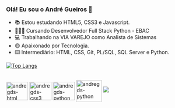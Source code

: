 ### Olá! Eu sou o André Gueiros 👋


- 📚 Estou estudando  HTML5, CSS3 e Javascript.
- 👨🏻‍🎓 Cursando Desenvolvedor Full Stack Python - EBAC
- 💻 Trabalhando na VIA VAREJO como Analista de Sistemas
- 😍 Apaixonado por Tecnologia.
- ⌨️ Intermediário: HTML, CSS, Git, PL/SQL, SQL Server e Python.


[![Top Langs](https://github-readme-stats.vercel.app/api/top-langs/?username=andregds&layout=compact)](https://github.com/andregds/github-readme-stats)
          
<div style="display: inline_block"><br>

 <img align="center" alt="andregds-html" height="50" width="60" src="https://cdn.jsdelivr.net/gh/devicons/devicon/icons/html5/html5-original-wordmark.svg" >
 <img align="center" alt="andregds-css3" height="50" width="60" src="https://cdn.jsdelivr.net/gh/devicons/devicon/icons/css3/css3-original-wordmark.svg" >
 <img align="center" alt="andregds-python" height="50" width="60" src="https://cdn.jsdelivr.net/gh/devicons/devicon/icons/python/python-original-wordmark.svg" >
 <img align="center" alt="andregds-python" height="60" width="70" src="https://cdn.jsdelivr.net/gh/devicons/devicon/icons/microsoftsqlserver/microsoftsqlserver-plain-wordmark.svg" >
 <img src="https://cdn.jsdelivr.net/gh/devicons/devicon/icons/jquery/jquery-original-wordmark.svg" />


</div>
